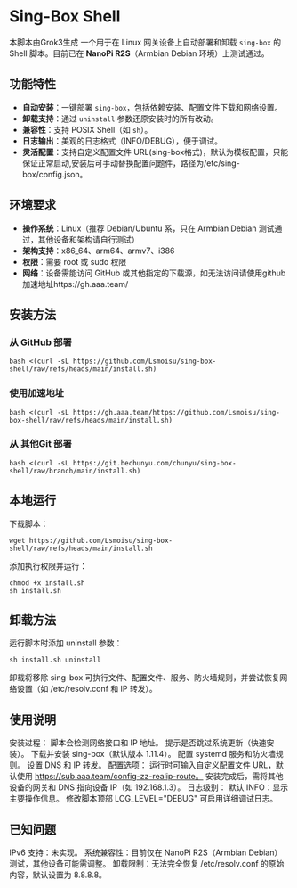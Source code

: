 # Sing-Box Shell
本脚本由Grok3生成 
一个用于在 Linux 网关设备上自动部署和卸载 `sing-box` 的 Shell 脚本。目前已在 **NanoPi R2S**（Armbian Debian 环境）上测试通过。

## 功能特性

- **自动安装**：一键部署 `sing-box`，包括依赖安装、配置文件下载和网络设置。
- **卸载支持**：通过 `uninstall` 参数还原安装时的所有改动。
- **兼容性**：支持 POSIX Shell（如 `sh`）。
- **日志输出**：美观的日志格式（INFO/DEBUG），便于调试。
- **灵活配置**：支持自定义配置文件 URL(sing-box格式)，默认为模板配置，只能保证正常启动,安装后可手动替换配置问题件，路径为/etc/sing-box/config.json。

## 环境要求

- **操作系统**：Linux（推荐 Debian/Ubuntu 系，只在 Armbian Debian 测试通过，其他设备和架构请自行测试）
- **架构支持**：x86_64、arm64、armv7、i386
- **权限**：需要 root 或 sudo 权限
- **网络**：设备需能访问 GitHub 或其他指定的下载源，如无法访问请使用github加速地址https://gh.aaa.team/

## 安装方法

### 从 GitHub 部署

```shell
bash <(curl -sL https://github.com/Lsmoisu/sing-box-shell/raw/refs/heads/main/install.sh)
```

### 使用加速地址
```shell
bash <(curl -sL https://gh.aaa.team/https://github.com/Lsmoisu/sing-box-shell/raw/refs/heads/main/install.sh)
```
### 从 其他Git 部署
```shell
bash <(curl -sL https://git.hechunyu.com/chunyu/sing-box-shell/raw/branch/main/install.sh)
```

## 本地运行
下载脚本：
```shell
wget https://github.com/Lsmoisu/sing-box-shell/raw/refs/heads/main/install.sh
```
添加执行权限并运行：
```shell
chmod +x install.sh
sh install.sh
```

## 卸载方法
运行脚本时添加 uninstall 参数：
```shell
sh install.sh uninstall
```
卸载将移除 sing-box 可执行文件、配置文件、服务、防火墙规则，并尝试恢复网络设置（如 /etc/resolv.conf 和 IP 转发）。

## 使用说明
安装过程：
脚本会检测网络接口和 IP 地址。
提示是否跳过系统更新（快速安装）。
下载并安装 sing-box（默认版本 1.11.4）。
配置 systemd 服务和防火墙规则。
设置 DNS 和 IP 转发。
配置选项：
运行时可输入自定义配置文件 URL，默认使用 https://sub.aaa.team/config-zz-realip-route。
安装完成后，需将其他设备的网关和 DNS 指向设备 IP（如 192.168.1.3）。
日志级别：
默认 INFO：显示主要操作信息。
修改脚本顶部 LOG_LEVEL="DEBUG" 可启用详细调试日志。

## 已知问题
IPv6 支持：未实现。
系统兼容性：目前仅在 NanoPi R2S（Armbian Debian）测试，其他设备可能需调整。
卸载限制：无法完全恢复 /etc/resolv.conf 的原始内容，默认设置为 8.8.8.8。

